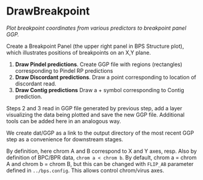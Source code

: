 # DrawBreakpoint

*Plot breakpoint coordinates from various predictors to breakpoint panel GGP.*

Create a Breakpoint Panel (the upper right panel in BPS Structure plot), which illustrates
positions of breakpoints on an X,Y plane.

1. **Draw Pindel predictions**.  Create GGP file with regions (rectangles) corresponding to 
   Pindel RP predictions
2. **Draw Discordant predictions**.  Draw a point corresponding to location of discordant read.
3. **Draw Contig predictions** Draw a + symbol corresponding to Contig prediction.

Steps 2 and 3 read in GGP file generated by previous step, add a layer visualizing the data
being plotted and save the new GGP file.  Additional tools can be added here in an analogous
way.

We create dat/GGP as a link to the output directory of the most recent GGP step
as a convenience for downstream stages.

By definition, here chrom A and B correspond to X and Y axes, resp.  Also by
definition of BPC/BPR data, `chrom a < chrom b`.  By default, chrom a = chrom A
and chrom b = chrom B, but this can be changed with `FLIP_AB` parameter defined
in `../bps.config`.  This allows control chrom/virus axes.

